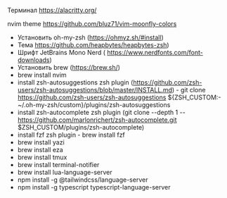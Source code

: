 Терминал
https://alacritty.org/

nvim theme
https://github.com/bluz71/vim-moonfly-colors

- Установить oh-my-zsh (https://ohmyz.sh/#install)
- Тема https://github.com/heapbytes/heapbytes-zsh)
- Шрифт JetBrains Mono Nerd ( https://www.nerdfonts.com/font-downloads)
- Установить brew (https://brew.sh/)
- brew install nvim
- install zsh-autosuggestions zsh plugin (https://github.com/zsh-users/zsh-autosuggestions/blob/master/INSTALL.md) - git clone https://github.com/zsh-users/zsh-autosuggestions ${ZSH_CUSTOM:-~/.oh-my-zsh/custom}/plugins/zsh-autosuggestions
- install zsh-autocomplete zsh plugin (git clone --depth 1 -- https://github.com/marlonrichert/zsh-autocomplete.git $ZSH_CUSTOM/plugins/zsh-autocomplete)
- install fzf zsh plugin - brew install fzf
- brew install yazi
- brew install eza
- brew install tmux
- brew install terminal-notifier
- brew install lua-language-server
- npm install -g @tailwindcss/language-server
- npm install -g typescript typescript-language-server

